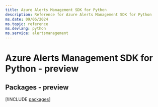 ```yaml
---
title: Azure Alerts Management SDK for Python
description: Reference for Azure Alerts Management SDK for Python
ms.date: 09/06/2024
ms.topic: reference
ms.devlang: python
ms.service: alertsmanagement
---
```

# Azure Alerts Management SDK for Python - preview
## Packages - preview
[!INCLUDE [packages](alerts-management-index.md)]